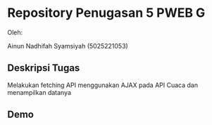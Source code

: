 # Repository Penugasan 5 PWEB G

Oleh:

Ainun Nadhifah Syamsiyah (5025221053)

## Deskripsi Tugas

Melakukan fetching API menggunakan AJAX pada API Cuaca dan menampilkan datanya

## Demo
